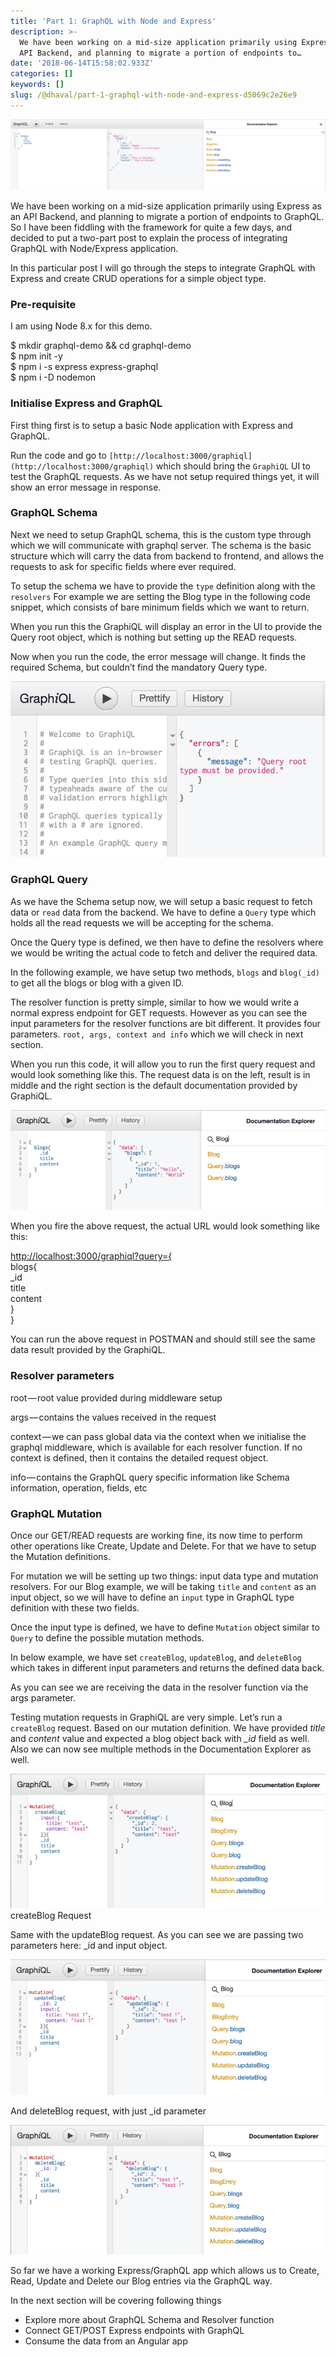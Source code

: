 ```yaml
---
title: 'Part 1: GraphQL with Node and Express'
description: >-
  We have been working on a mid-size application primarily using Express as an
  API Backend, and planning to migrate a portion of endpoints to…
date: '2018-06-14T15:58:02.933Z'
categories: []
keywords: []
slug: /@dhaval/part-1-graphql-with-node-and-express-d5069c2e26e9
---
```


![](../img/1__HOABA8vu7H0aW6XcafTn__A.png)

We have been working on a mid-size application primarily using Express as an API Backend, and planning to migrate a portion of endpoints to GraphQL. So I have been fiddling with the framework for quite a few days, and decided to put a two-part post to explain the process of integrating GraphQL with Node/Express application.

In this particular post I will go through the steps to integrate GraphQL with Express and create CRUD operations for a simple object type.

### Pre-requisite

I am using Node 8.x for this demo.

$ mkdir graphql-demo && cd graphql-demo  
$ npm init -y  
$ npm i -s express express-graphql  
$ npm i -D nodemon

### Initialise Express and GraphQL

First thing first is to setup a basic Node application with Express and GraphQL.

Run the code and go to `[http://localhost:3000/graphiql](http://localhost:3000/graphiql)` which should bring the `GraphiQL` UI to test the GraphQL requests. As we have not setup required things yet, it will show an error message in response.

### GraphQL Schema

Next we need to setup GraphQL schema, this is the custom type through which we will communicate with graphql server. The schema is the basic structure which will carry the data from backend to frontend, and allows the requests to ask for specific fields where ever required.

To setup the schema we have to provide the `type` definition along with the `resolvers` For example we are setting the Blog type in the following code snippet, which consists of bare minimum fields which we want to return.

When you run this the GraphiQL will display an error in the UI to provide the Query root object, which is nothing but setting up the READ requests.

Now when you run the code, the error message will change. It finds the required Schema, but couldn’t find the mandatory Query type.

![](../img/1__XQBvbsG4iNdyI16Kjiu5UQ.png)

### GraphQL Query

As we have the Schema setup now, we will setup a basic request to fetch data or `read` data from the backend. We have to define a `Query` type which holds all the read requests we will be accepting for the schema.

Once the Query type is defined, we then have to define the resolvers where we would be writing the actual code to fetch and deliver the required data.

In the following example, we have setup two methods, `blogs` and `blog(_id)` to get all the blogs or blog with a given ID.

The resolver function is pretty simple, similar to how we would write a normal express endpoint for GET requests. However as you can see the input parameters for the resolver functions are bit different. It provides four parameters. `root, args, context and info` which we will check in next section.

When you run this code, it will allow you to run the first query request and would look something like this. The request data is on the left, result is in middle and the right section is the default documentation provided by GraphiQL.

![](../img/1__kUkiQpYlbV9mhAGRj2EvHQ.png)

When you fire the above request, the actual URL would look something like this:

[http://localhost:3000/graphiql?query={](http://localhost:3000/graphiql?query=%7B)  
  blogs{  
    \_id  
    title  
    content  
  }  
}

You can run the above request in POSTMAN and should still see the same data result provided by the GraphiQL.

### Resolver parameters

root — root value provided during middleware setup

args — contains the values received in the request

context — we can pass global data via the context when we initialise the graphql middleware, which is available for each resolver function. If no context is defined, then it contains the detailed request object.

info — contains the GraphQL query specific information like Schema information, operation, fields, etc

### GraphQL Mutation

Once our GET/READ requests are working fine, its now time to perform other operations like Create, Update and Delete. For that we have to setup the Mutation definitions.

For mutation we will be setting up two things: input data type and mutation resolvers. For our Blog example, we will be taking `title` and `content` as an input object, so we will have to define an `input` type in GraphQL type definition with these two fields.

Once the input type is defined, we have to define `Mutation` object similar to `Query` to define the possible mutation methods.

In below example, we have set `createBlog`, `updateBlog`, and `deleteBlog` which takes in different input parameters and returns the defined data back.

As you can see we are receiving the data in the resolver function via the args parameter.

Testing mutation requests in GraphiQL are very simple. Let’s run a `createBlog` request. Based on our mutation definition. We have provided _title_ and _content_ value and expected a blog object back with _\_id_ field as well. Also we can now see multiple methods in the Documentation Explorer as well.

![createBlog Request](../img/1__CLXra__EJ4YkjxUkoenBwhA.png)
createBlog Request

Same with the updateBlog request. As you can see we are passing two parameters here: \_id and input object.

![](../img/1__5OAazOL__I4JM8xVsDF1aYQ.png)

And deleteBlog request, with just \_id parameter

![](../img/1__cxt49Ntz39wpVEhr__xjLtA.png)

So far we have a working Express/GraphQL app which allows us to Create, Read, Update and Delete our Blog entries via the GraphQL way.

In the next section will be covering following things

*   Explore more about GraphQL Schema and Resolver function
*   Connect GET/POST Express endpoints with GraphQL
*   Consume the data from an Angular app